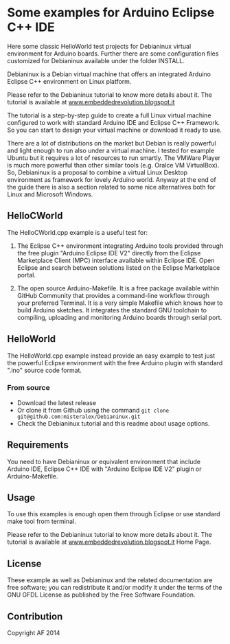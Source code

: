 # Some examples for Arduino Eclipse C++ IDE

Here some classic HelloWorld test projects for Debianinux virtual environment for Arduino boards. Further there are some configuration files customized for Debianinux available under the folder INSTALL.

Debianinux is a Debian virtual machine that offers an integrated Arduino Eclipse C++ environment on Linux platform. 

Please refer to the Debianinux tutorial to know more details about it. The tutorial is available at www.embeddedrevolution.blogspot.it

The tutorial is a step-by-step guide to create a full Linux virtual machine configured to work with standard Arduino IDE and Eclipse C++ Framework. So you can start to design your virtual machine or download it ready to use. 

There are a lot of distributions on the market but Debian is really powerful and light enough to run also under a virtual machine. I tested for example  Ubuntu but it requires a lot of resources to run smartly. The VMWare Player is much more powerful than other similar tools (e.g. Oralce VM VirtualBox). So, Debianinux is a proposal to combine a virtual Linux Desktop environment as framework for lovely Arduino world. Anyway at the end of the guide there is also a section related to some nice alternatives both for Linux and Microsoft Windows.


## HelloCWorld
The HelloCWorld.cpp example is a useful test for:

1) The Eclipse C++ environment integrating Arduino tools provided through the free plugin "Arduino Eclipse IDE V2" directly from the Eclipse Marketplace 
Client (MPC) interface available within Eclipse IDE. Open Eclipse and search between solutions listed on the Eclipse Marketplace portal. 

2) The open source Arduino-Makefile. It is a free package available within GitHub Community that provides a command-line workflow through your preferred 
Terminal. It is a very simple Makefile which knows how to build Arduino sketches. It integrates the standard GNU toolchain to compiling, uploading and monitoring Arduino boards through serial port. 


## HelloWorld
The HelloWorld.cpp example instead provide an easy example to test just the powerful Eclipse environment with the free Arduino plugin with standard ".ino"
source code format.


### From source
- Download the latest release
- Or clone it from Github using the command `git clone git@github.com:misteralex/Debianinux.git`
- Check the Debianinux tutorial and this readme about usage options.


## Requirements
You need to have Debianinux or equivalent environment that include Arduino IDE, Eclipse C++ IDE with "Arduino Eclipse IDE V2" plugin or Arduino-Makefile.

## Usage
To use this examples is enough open them through Eclipse or use standard make tool from terminal.

Please refer to the Debianinux tutorial to know more details about it. The tutorial is available at www.embeddedrevolution.blogspot.it Home Page.

## License

These example as well as Debianinux and the related documentation are free software; you can redistribute it and/or modify it under the terms of the GNU GFDL License as published by the Free Software Foundation.

## Contribution
Copyright AF 2014
